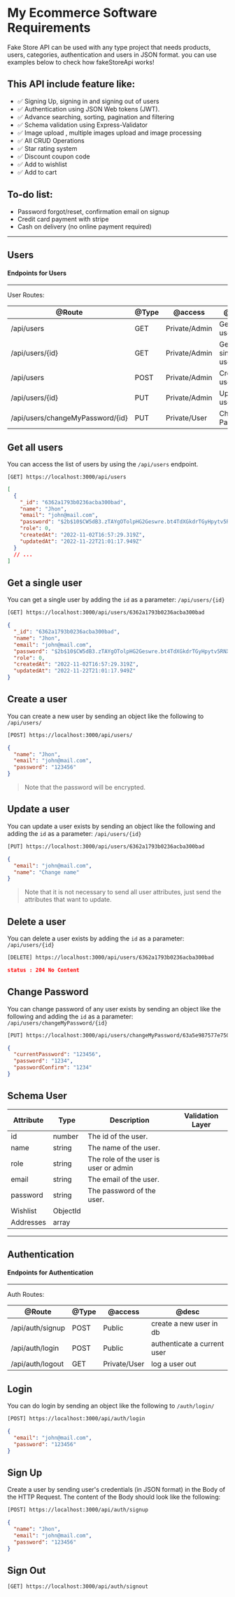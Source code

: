 # My Ecommerce Software Requirements

Fake Store API can be used with any type project that needs products, users, categories, authentication and users in JSON format. you can use examples below to check how fakeStoreApi works!

## This API include feature like:

- ✅ Signing Up, signing in and signing out of users
- ✅ Authentication using JSON Web tokens (JWT).
- ✅ Advance searching, sorting, pagination and filtering
- ✅ Schema validation using Express-Validator
- ✅ Image upload , multiple images upload and image processing
- ✅ All CRUD Operations
- ✅ Star rating system
- ✅ Discount coupon code
- ✅ Add to wishlist
- ✅ Add to cart

## To-do list:

- Password forgot/reset, confirmation email on signup
- Credit card payment with stripe
- Cash on delivery (no online payment required)

<!--
## Back-end project structure

- index.js
- config
  - database.js
- controllers
  - auth.js
  - brand.js
  - category.js
  - product.js
  - subcategory.js
  - user.js
  - address.js
  - cart.js
  - coupon.js
  - review.js
  - wishlist.js
- middlewares
  - auth.js
  - errorMiddleware.js
  - uploadImageMiddlewares.js
  - validatorMiddleware.js
- models
  - brands.js
  - category.js
  - product.js
  - subcategory.js
  - user.js
  - cart.js
  - coupon.js
  - review.js
- router
  - auth.js
  - brand.js
  - category.js
  - product.js
  - subcategory.js
  - user.js
  - address.js
  - cart.js
  - coupon.js
  - review.js
  - wishlist.js
- utils
  - APIError.js
  - dummyData
    - seeder.js
    - products.json
  - validators
    - BrandValidators.js
    - categoryValidators.js
    - productValidators.js
    - subCategoryValidators.js
    - ReviewValidators.js
    - subCategoryValidators.
    - wishlistValidator.js

## Database

All the models can be found in the models directory created using mongoose.

Category Schema:

- title (String)
- slug (String)
- image (String)

subCategory Schema:

- title (String)
- slug (String)
- category (ObjectId - a reference to the category schema)

brand Schema:

- title (String)
- image (String)

Product Schema:

- title (String)
- slug (String)
- description (String)
- quantity (Number)
- price (Number)
- sold (Number)
- priceAfterDiscount (Number)
- Colors ([String])
- imageCover (string)
- images ([String])
- category (ObjectId - a reference to the category schema)
- subcategories (ObjectId - a reference to the subcategories schema)
- brand (ObjectId - a reference to the brand schema)
- ratingsAverage (number)
- ratingsQuantity (number)
- shipping (Boolean)

Review Schema:

- title (String)
- ratings (Number)
- user (ObjectId - a reference to the User schema)
- product (ObjectId - a reference to the product schema)

Coupon Schema:

- name (String)
- discount (Number)
- expire (Date)

Cart Schema:

- cartItems [ { product , quantity , color , price } ]
- totalCartPrice (Number)
- totalPriceAfterDiscount (Number)
- user (ObjectId - a reference to the user schema)

## Route

Product Routes:

| @Route                                 | @Type  | @access | @desc                          |
| -------------------------------------- | ------ | ------- | ------------------------------ |
| /api/products/create/:userId           | POST   | Private | Add new product                |
| /api/products/:productId               | GET    | Private | Get a single product           |
| /api/products/:productId/:userId"      | PUT    | Private | Update a product               |
| /api/products/:productId/:userId"      | DELETE | Private | Delete a product               |
| /api/products/related/:productId/      | GET    | Public  | Get related products           |
| /api/products/search                   | POST   | Public  | Product Search                 |
| /api/products/                         | GET    | Public  | Get all products               |
| /api/products?limit=3                  | GET    | Public  | Limit results                  |
| /api/products?sortedBy=price           | GET    | Public  | Sort results                   |
| /api/products?keyword=Clark,Olsen      | GET    | Public  | Search by title or description |
| /api/products?ratingsAverage[gte]=1.6  | GET    | Public  | Filter results                 |
| /api/products?fields=title,description | GET    | Public  | Field Limiting                 |

Category Routes:

| @Route                                  | @Type  | @access | @desc                                                       |
| --------------------------------------- | ------ | ------- | ----------------------------------------------------------- |
| /api/category/create/:userId            | POST   | Private | Add new Category                                            |
| /api/category/?limit=1                  | GET    | Public  | Get List of Categories ( Limit results)                     |
| /api/category/?page=2&limit=1           | GET    | Public  | Get List of Categories                                      |
| /api/category/:categoryId               | GET    | Public  | Get specific Category                                       |
| /api/category/:categoryId/:userId       | PUT    | Private | Update specific Category                                    |
| /api/category/:categoryId/:userId       | DELETE | Private | Delete specific Category                                    |
| /api/category/:categoryId/subcategories | GET    | Public  | Get All Subcategories for Specific Category ( Nested Route) |
| /api/category/:categoryId/subcategories | POST   | Public  | Create Subcategory on Category ( Nested Route)              |

SubCategory Routes:

| @Route                                    | @Type  | @access | @desc                                      |
| ----------------------------------------- | ------ | ------- | ------------------------------------------ |
| /api/subcategories/create/:userId         | POST   | Private | Add new subCategory                        |
| /api/subcategories/?limit=1               | GET    | Public  | Get List of subCategories ( Limit results) |
| /api/subcategories/?page=2&limit=1        | GET    | Public  | Get List of subCategories                  |
| /api/subcategories/:subCategoryId         | GET    | Public  | Get specific subCategory                   |
| /api/subcategories/:subCategoryId/:userId | PUT    | Private | Update specific subCategory                |
| /api/subcategories/:subCategoryId/:userId | DELETE | Private | Delete specific subCategory                |

Brand Routes:

| @Route                      | @Type  | @access | @desc                 |
| --------------------------- | ------ | ------- | --------------------- |
| /api/brand/create/:userId   | POST   | Private | Add new Brand         |
| /api/brand/?page=2&limit=1  | GET    | Public  | Get List of Brands    |
| /api/brand/:brandId         | GET    | Public  | Get specific Brand    |
| /api/brand/:brandId/:userId | PUT    | Private | Update specific Brand |
| /api/brand/:brandId/:userId | DELETE | Private | Delete specific Brand |

Review Routes:

| @Route                           | @Type  | @access | @desc                                                  |
| -------------------------------- | ------ | ------- | ------------------------------------------------------ |
| /api/reviews/create/:userId      | POST   | Private | Add new Review                                         |
| /api/reviews/?page=2&limit=1     | GET    | Public  | Get List of reviews                                    |
| /api/reviews/:reviewId           | GET    | Public  | Get specific review                                    |
| /api/reviews/:reviewId/:userId   | PUT    | Private | Update specific review                                 |
| /api/reviews/:reviewId/:userId   | DELETE | Private | Delete specific review                                 |
| /api/products/:IdProduct/reviews | GET    | Public  | Get all reviews on specifique products ( Nested Route) |

Wishlist Routes:

| @Route                           | @Type  | @access      | @desc                        |
| -------------------------------- | ------ | ------------ | ---------------------------- |
| /api/wishlist/:userId            | POST   | Private-User | Add Product To Wishlist      |
| /api/wishlist/:ProductId/:userId | DELETE | Private-User | Remove Product From Wishlist |
| /api/wishlist/:userId            | GET    | Private-User | Get Logged User Wishlist     |

Addresses Routes:

| @Route                             | @Type  | @access      | @desc              |
| ---------------------------------- | ------ | ------------ | ------------------ |
| /api/addressess/:userId            | POST   | Private-User | add user address   |
| /api/addressess/:addressId/:userId | DELETE | Private-User | remove user adress |
| /api/addressess/:userId            | GET    | Private-User | get user address   |

Coupon Routes:

| @Route                         | @Type  | @access       | @desc                  |
| ------------------------------ | ------ | ------------- | ---------------------- |
| /api/coupons/create/:userId    | POST   | Private-Admin | Create Coupon          |
| /api/coupons/:userId           | GET    | Private-Admin | Get All Coupons        |
| /api/coupons/:couponId/:userId | GET    | Private-Admin | Get specific Coupon    |
| /api/coupons/:couponId/:userId | PUT    | Private-Admin | Update specific Coupon |
| /api/coupons/:couponId/:userId | DELETE | Private-Admin | Delete specific Coupon |

Cart Routes:

| @Route                    | @Type  | @access      | @desc                         |
| ------------------------- | ------ | ------------ | ----------------------------- |
| /api/cart/create/:userId  | POST   | Private-User | add Product To Cart           |
| /api/cart/:userId         | GET    | Private-User | get Logged User Cart          |
| /api/cart/:itemId/:userId | DELETE | Private-User | remove Specific Cart Item     |
| /api/cart/:userId         | DELETE | Private-User | clear logged user cart        |
| /api/cart/:itemId/:userId | PUT    | Private-User | Update Cart Item Quantity     |
| /api/cart/:userId         | PUT    | Private-User | Apply Coupon On Shopping Cart |

## Validation Layer

Category:

| Attribute name | Notes                      |
| -------------- | -------------------------- |
| name \*        | String,min 3,max 32,unique |
| slug           | String,lowercase           |

SubCategory:

| Attribute name | Notes                                         |
| -------------- | --------------------------------------------- |
| name \*        | String,min 3,max 32,unique                    |
| slug           | String,lowercase                              |
| category \*    | subCategory must be belong to parent category |

Brand:

| Attribute name | Notes                      |
| -------------- | -------------------------- |
| name \*        | String,min 3,max 32,unique |
| image          | String                     |

Product:

| Attribute name     | Notes                                                               |
| ------------------ | ------------------------------------------------------------------- |
| title \*           | String,min 3,max 100                                                |
| slug \*            | String,lowercase                                                    |
| description \*     | String , min 20                                                     |
| quantity \*        | Number                                                              |
| sold               | Number , default: 0                                                 |
| price \*           | Number, max: 200000                                                 |
| priceAfterDiscount | Number , priceAfterDiscount must be lower than price                |
| colors             | [String]                                                            |
| imageCover \*      | String                                                              |
| images             | [String]                                                            |
| category           | Valid MongoDB ObjectId ,Validate Category Existence in The DB       |
| subcategories      | Valid MongoDB ObjectId , Validate Subcategories Existence in Our DB |
| ratingsAverage     | Number min 1,max 5                                                  |
| ratingsQuantity    | Number default: 0                                                   |
| shipping           | boolean                                                             |

Review:

| Attribute name | Notes                                  |
| -------------- | -------------------------------------- |
| title          | String                                 |
| ratings        | Number,min 1,max 5,required            |
| user           | ObjectId (User) ,required              |
| product        | ObjectId (Product) ,isMongoId,required |

## Technology

I use Express on NodeJs for the server, MongoDB to store data as document in JSON format and Mongoose for modeling.

The application is built with:

- express 4.18.2
- mongoose 6.6.5
- dotenv 16.0.3
- bcrypt 5.1.0
- body-parser 1.20.1
- cookie-parser 1.4.6
- express-jwt 7.7.7
- joi 17.6.3
- jsonwebtoken 8.5.1
- uuid 9.0.0
- multer 1.4.5-lts.1
- slugify 1.6.5
- colors 1.4.0
- express-async-handler 1.2.0
- express-validator 6.14.2
- lodash 4.17.21
- sharp 0.31.2

## Run

To run this application, you have to set your own environmental variables. For security reasons, Below are the variables that you need to set in order to run the application:

- MONGO_URI
- JWT_SECRET
-->

---

## Users

#### Endpoints for Users

---

User Routes:

| @Route                           | @Type | @access       | @desc             |
| -------------------------------- | ----- | ------------- | ----------------- |
| /api/users                       | GET   | Private/Admin | Get all users     |
| /api/users/{id}                  | GET   | Private/Admin | Get a single user |
| /api/users                       | POST  | Private/Admin | Create a user     |
| /api/users/{id}                  | PUT   | Private/Admin | Update a user     |
| /api/users/changeMyPassword/{id} | PUT   | Private/User  | Change Password   |

## Get all users

You can access the list of users by using the `/api/users` endpoint.

```
[GET] https://localhost:3000/api/users
```

```json
[
  {
    "_id": "6362a1793b0236acba300bad",
    "name": "Jhon",
    "email": "john@mail.com",
    "password": "$2b$10$CW5dB3.zTAYgOTolpHG2Geswre.bt4TdXGkdrTGyHpytv5RNXFEZi",
    "role": 0,
    "createdAt": "2022-11-02T16:57:29.319Z",
    "updatedAt": "2022-11-22T21:01:17.949Z"
  }
  // ...
]
```

## Get a single user

You can get a single user by adding the `id` as a parameter: `/api/users/{id}`

```bash
[GET] https://localhost:3000/api/users/6362a1793b0236acba300bad
```

```json
{
  "_id": "6362a1793b0236acba300bad",
  "name": "Jhon",
  "email": "john@mail.com",
  "password": "$2b$10$CW5dB3.zTAYgOTolpHG2Geswre.bt4TdXGkdrTGyHpytv5RNXFEZi",
  "role": 0,
  "createdAt": "2022-11-02T16:57:29.319Z",
  "updatedAt": "2022-11-22T21:01:17.949Z"
}
```

## Create a user

You can create a new user by sending an object like the following to `/api/users/`

```bash
[POST] https://localhost:3000/api/users/
```

```json
{
  "name": "Jhon",
  "email": "john@mail.com",
  "password": "123456"
}
```

> Note that the password will be encrypted.

## Update a user

You can update a user exists by sending an object like the following and adding the `id` as a parameter: `/api/users/{id}`

```bash
[PUT] https://localhost:3000/api/users/6362a1793b0236acba300bad
```

```json
{
  "email": "john@mail.com",
  "name": "Change name"
}
```

> Note that it is not necessary to send all user attributes, just send the attributes that want to update.

## Delete a user

You can delete a user exists by adding the `id` as a parameter: `/api/users/{id}`

```bash
[DELETE] https://localhost:3000/api/users/6362a1793b0236acba300bad
```

```json
status : 204 No Content
```

## Change Password

You can change password of any user exists by sending an object like the following and adding the `id` as a parameter: `/api/users/changeMyPassword/{id}`

```bash
[PUT] https://localhost:3000/api/users/changeMyPassword/63a5e987577e750d00acd787
```

```json
{
  "currentPassword": "123456",
  "password": "1234",
  "passwordConfirm": "1234"
}
```

## Schema User

| Attribute | Type     | Description                           | Validation Layer |
| --------- | -------- | ------------------------------------- | ---------------- |
| id        | number   | The id of the user.                   |                  |
| name      | string   | The name of the user.                 |                  |
| role      | string   | The role of the user is user or admin |                  |
| email     | string   | The email of the user.                |                  |
| password  | string   | The password of the user.             |                  |
| Wishlist  | ObjectId |                                       |                  |
| Addresses | array    |                                       |                  |

---

## Authentication

#### Endpoints for Authentication

---

Auth Routes:

| @Route           | @Type | @access      | @desc                       |
| ---------------- | ----- | ------------ | --------------------------- |
| /api/auth/signup | POST  | Public       | create a new user in db     |
| /api/auth/login  | POST  | Public       | authenticate a current user |
| /api/auth/logout | GET   | Private/User | log a user out              |

## Login

You can do login by sending an object like the following to `/auth/login/`

```bash
[POST] https://localhost:3000/api/auth/login
```

```json
{
  "email": "john@mail.com",
  "password": "123456"
}
```

## Sign Up

Create a user by sending user's credentials (in JSON format) in the Body of the HTTP Request. The content of the Body should look like the following:

```bash
[POST] https://localhost:3000/api/auth/signup
```

```json
{
  "name": "Jhon",
  "email": "john@mail.com",
  "password": "123456"
}
```

## Sign Out

```bash
[GET] https://localhost:3000/api/auth/signout
```
